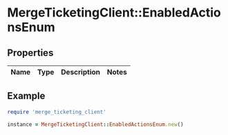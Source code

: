 # MergeTicketingClient::EnabledActionsEnum

## Properties

| Name | Type | Description | Notes |
| ---- | ---- | ----------- | ----- |

## Example

```ruby
require 'merge_ticketing_client'

instance = MergeTicketingClient::EnabledActionsEnum.new()
```

